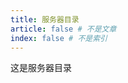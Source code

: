 ```yaml
---
title: 服务器目录
article: false # 不是文章
index: false # 不是索引
---
```


这是服务器目录

<!-- 用于限制高度 -->
<div class="catalog-display-container">
  <Catalog base='/posts/server' />
</div>
